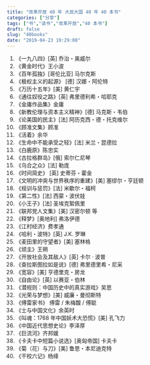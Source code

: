 ```yaml
---
title: "改革开放 40 年 大民大国 40 年 40 本书"
categories: ["分享"]
tags: ["书","读书","改革开放","40 本书"]
draft: false
slug: "40books"
date: "2019-04-23 19:29:00"
---
```


1. 《一九八四》[英] 乔治・奥威尔
2. 《黄金时代》王小波
3. 《百年孤独》[哥伦比亚] 马尔克斯
4. 《极权主义的起源》 [德] 汉娜・阿伦特
5. 《万历十五年》[美] 黄仁宇
6. 《通往奴役之路》[英] 弗里德利希・哈耶克
7. 《金庸作品集》金庸
8. 《新教伦理与资本主义精神》[德] 马克斯・韦伯
9. 《论美国的民主》[法] 阿历克西・德・托克维尔
10. 《顾准文集》顾准
11. 《活着》余华
12. 《生命中不能承受之轻》[法] 米兰・昆德拉
13. 《白鹿原》陈忠实
14. 《古拉格群岛》[俄] 索尔仁尼琴
15. 《乌合之众》[法] 勒庞
16. 《时间简史》 [英] 史蒂芬・霍金
17. 《文明的冲突与世界秩序的重建》[美] 塞缪尔・亨廷顿
18. 《规训与惩罚》[法] 米歇尔・福柯
19. 《第二性》[法] 西蒙・波伏娃
20. 《小王子》[法] 圣埃克絮佩里
21. 《联邦党人文集》[美] 汉密尔顿 等
22. 《释梦》[奥地利] 弗洛伊德
23. 《江村经济》费孝通
24. 《哈利・波特》[英] J.K. 罗琳
25. 《麦田里的守望者》[美] 塞林格
26. 《顽主》王朔
27. 《开放社会及其敌人》[英] 卡尔 · 波普
28. 《查拉斯图拉如是说》[德] 弗里德里希・尼采
29. 《宽容》[美] 亨德里克・房龙
30. 《自由论》[英] 以赛亚・伯林
31. 《潜规则：中国历史中的真实游戏》吴思
32. 《光荣与梦想》[美] 威廉・曼彻斯特
33. 《傅雷家书》 傅雷 / 朱梅馥 / 傅聪
34. 《士与中国文化》余英时
35. 《叫魂：1768 年中国妖术大恐慌》[美] 孔飞力
36. 《中国近代思想史论》李泽厚
37. 《巨流河》齐邦媛
38. 《卡夫卡中短篇小说选》[奥匈帝国] 卡夫卡
39. 《菊（花）与刀》[美] 鲁思・本尼迪克特
40. 《干校六记》杨绛

